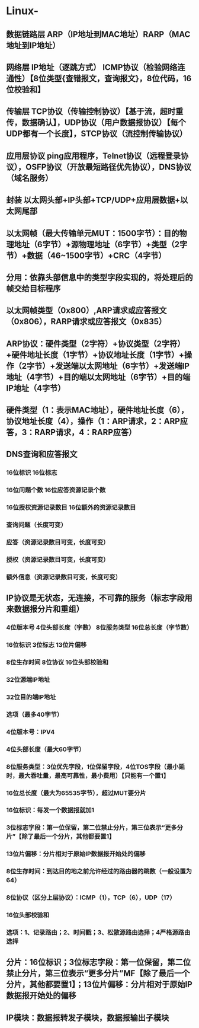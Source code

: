 # Linux-
## 数据链路层 ARP（IP地址到MAC地址）RARP（MAC地址到IP地址）
## 网络层 IP地址（逐跳方式） ICMP协议（检验网络连通性）【8位类型{查错报文，查询报文}，8位代码，16位校验和】
## 传输层 TCP协议（传输控制协议）【基于流，超时重传，数据确认】，UDP协议（用户数据报协议）【每个UDP都有一个长度】，STCP协议（流控制传输协议）
## 应用层协议 ping应用程序，Telnet协议（远程登录协议），OSFP协议（开放最短路径优先协议），DNS协议（域名服务）
## 封装 以太网头部+IP头部+TCP/UDP+应用层数据+以太网尾部
## 以太网帧（最大传输单元MUT：1500字节）：目的物理地址（6字节）+源物理地址（6字节）+类型（2字节）+数据（46~1500字节）+CRC（4字节）
## 分用：依靠头部信息中的类型字段实现的，将处理后的帧交给目标程序
## 以太网帧类型（0x800）,ARP请求或应答报文（0x806），RARP请求或应答报文（0x835）
## ARP协议：硬件类型（2字符）+协议类型（2字符）+硬件地址长度（1字节）+协议地址长度（1字节）+操作（2字节）+发送端以太网地址（6字节）+发送端IP地址（4字节）+目的端以太网地址（6字节）+目的端IP地址（4字节）
## 硬件类型（1：表示MAC地址），硬件地址长度（6），协议地址长度（4），操作（1：ARP请求，2：ARP应答，3：RARP请求，4：RARP应答）
## DNS查询和应答报文
### 16位标识                16位标志
### 16位问题个数            16位应答资源记录个数
### 16位授权资源记录数目     16位额外的资源记录数目
###               查询问题（长度可变）
###        应答（资源记录数目可变，长度可变）
###        授权（资源记录数目可变，长度可变）
###       额外信息（资源记录数目可变，长度可变）

## IP协议是无状态，无连接，不可靠的服务（标志字段用来数据报分片和重组）
### 4位版本号      4位头部长度（字数）       8位服务类型         16位总长度（字节数）
### 16位标识                                 3位标志           13位片偏移
### 8位生存时间                8位协议                         16位头部校验和
###                       32位源端IP地址
###                       32位目的端IP地址
###                       选项（最多40字节）
### 4位版本号：IPV4
### 4位头部长度（最大60字节）
### 8位服务类型：3位优先字段，1位保留字段，4位TOS字段（最小延时，最大吞吐量，最高可靠性，最小费用）【只能有一个置1】
### 16位总长度（最大为65535字节），超过MUT要分片
### 16位标识：每发一个数据报就加1
### 3位标志字段：第一位保留，第二位禁止分片，第三位表示“更多分片”【除了最后一个分片，其他都要置1】
### 13位片偏移：分片相对于原始IP数据报开始处的偏移
### 8位生存时间：到达目的地之前允许经过的路由器的跳数（一般设置为64）
### 8位协议（区分上层协议）：ICMP（1），TCP（6），UDP（17）
### 16位头部校验和
### 选项：1、记录路由；2、时间戳；3、松散源路由选择；4严格源路由选择

## 分片：16位标识；3位标志字段：第一位保留，第二位禁止分片，第三位表示“更多分片”MF【除了最后一个分片，其他都要置1】；13位片偏移：分片相对于原始IP数据报开始处的偏移

## IP模块：数据报转发子模块，数据报输出子模块
